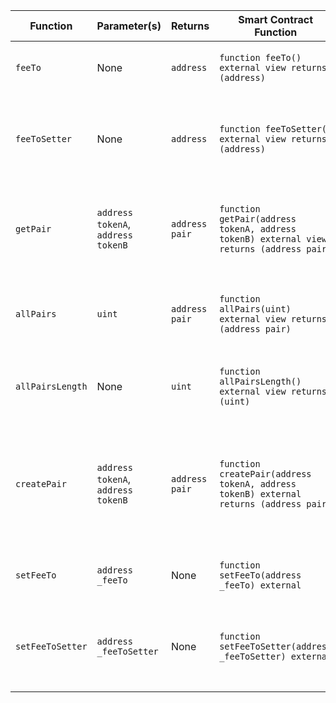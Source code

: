 | Function         | Parameter(s)                  | Returns       | Smart Contract Function                                  | Description                                                                                   |
|------------------|-------------------------------|---------------|----------------------------------------------------------|-----------------------------------------------------------------------------------------------|
| `feeTo`          | None                          | `address`     | `function feeTo() external view returns (address)`       | Returns the address to which fees are sent.                                                   |
| `feeToSetter`    | None                          | `address`     | `function feeToSetter() external view returns (address)` | Returns the address that has the permission to set the `feeTo` address.                        |
| `getPair`        | `address tokenA`, `address tokenB` | `address pair` | `function getPair(address tokenA, address tokenB) external view returns (address pair)` | Returns the pair address for the provided token addresses.                                    |
| `allPairs`       | `uint`                        | `address pair`| `function allPairs(uint) external view returns (address pair)` | Returns the pair address at the specified index.                                              |
| `allPairsLength` | None                          | `uint`        | `function allPairsLength() external view returns (uint)` | Returns the total number of pairs created.                                                    |
| `createPair`     | `address tokenA`, `address tokenB` | `address pair` | `function createPair(address tokenA, address tokenB) external returns (address pair)` | Creates a new pair for the provided token addresses and returns the address of the new pair.   |
| `setFeeTo`       | `address _feeTo`              | None          | `function setFeeTo(address _feeTo) external`             | Sets the address to which fees are sent.                                                      |
| `setFeeToSetter` | `address _feeToSetter`        | None          | `function setFeeToSetter(address _feeToSetter) external` | Sets the address that has the permission to set the `feeTo` address.                          |
